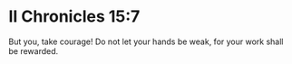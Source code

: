 # II Chronicles 15:7

But you, take courage! Do not let your hands be weak, for your work shall be rewarded.

